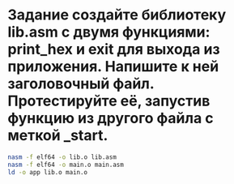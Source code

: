 # Задание создайте библиотеку lib.asm с двумя функциями: print_hex и exit для выхода из приложения. Напишите к ней заголовочный файл. Протестируйте её, запустив функцию из другого файла с меткой _start.

```bash
nasm -f elf64 -o lib.o lib.asm
nasm -f elf64 -o main.o main.asm
ld -o app lib.o main.o
```